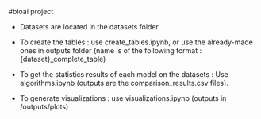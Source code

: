 ﻿#bioai project

- Datasets are located in the datasets folder


- To create the tables : use create_tables.ipynb, or use the already-made ones in outputs folder (name is of the following format : {dataset}_complete_table)


- To get the statistics results of each model on the datasets : Use algorithms.ipynb (outputs are the comparison_results.csv files).


- To generate visualizations : use visualizations.ipynb (outputs in /outputs/plots)
